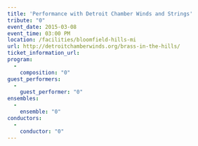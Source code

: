```yaml
---
title: 'Performance with Detroit Chamber Winds and Strings'
tribute: "0"
event_date: 2015-03-08
event_time: 03:00 PM
location: /facilities/bloomfield-hills-mi
url: http://detroitchamberwinds.org/brass-in-the-hills/
ticket_information_url: 
program: 
  -
    composition: "0"
guest_performers: 
  -
    guest_performer: "0"
ensembles: 
  -
    ensemble: "0"
conductors: 
  -
    conductor: "0"
---
```

